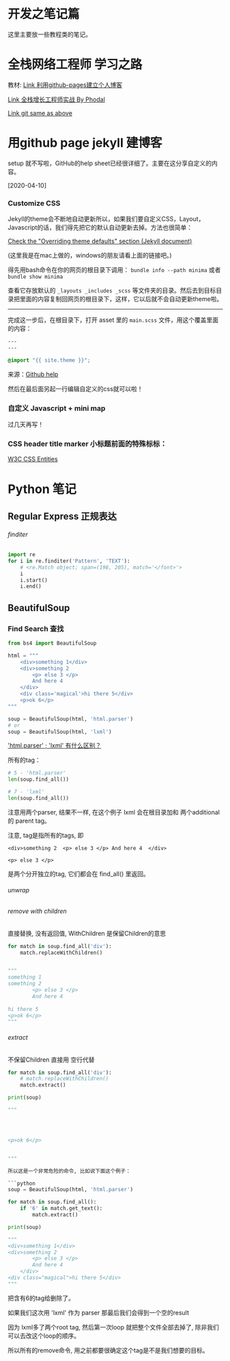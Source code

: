 # 开发之笔记篇
这里主要放一些教程类的笔记。

# 全栈网络工程师 学习之路

教材:
[Link 利用github-pages建立个人博客](https://ezlippi.com/blog/2015/03/github-pages-blog.html ":)")

[Link 全栈增长工程师实战
By Phodal](http://growth-in-action.phodal.com/ ":)")

[Link git same as above](https://github.com/phodal/articles/issues/15 ":)")


# 用github page jekyll 建博客

setup 就不写啦，GitHub的help sheet已经很详细了。主要在这分享自定义的内容。

[2020-04-10]
### Customize CSS 
Jekyll的theme会不断地自动更新所以，如果我们要自定义CSS，Layout，Javascript的话，我们得先把它的默认自动更新去掉。方法也很简单：

[Check the "Overriding theme defaults" section (Jekyll document)](https://jekyllrb.com/docs/themes/ ":)")

(这里我是在mac上做的，windows的朋友请看上面的链接吧。)

得先用bash命令在你的网页的根目录下调用：
`bundle info --path minima` 或者
`bundle show minima`

查看它存放默认的 `_layouts _includes _scss` 等文件夹的目录。然后去到目标目录把里面的内容复制回网页的根目录下，这样，它以后就不会自动更新theme啦。

---

完成这一步后，在根目录下，打开 asset 里的 `main.scss` 文件，用这个覆盖里面的内容：
```CSS
---
---

@import "{{ site.theme }}";
```

来源：[Github help](https://help.github.com/en/enterprise/2.14/user/articles/customizing-css-and-html-in-your-jekyll-theme ":)")

然后在最后面另起一行编辑自定义的css就可以啦！


### 自定义 Javascript + mini map
过几天再写！


### CSS header title marker 小标题前面的特殊标标：

[W3C CSS Entities](https://www.w3schools.com/cssref/css_entities.asp ":)")



# Python 笔记

## Regular Express 正规表达

###### finditer

```python
import re
for i in re.finditer('Pattern', 'TEXT'):
	# <re.Match object; span=(198, 205), match='</font>'>
	i
	i.start()
	i.end()
```


## BeautifulSoup 

### Find Search 查找 

```python
from bs4 import BeautifulSoup

html = """
	<div>something 1</div>
	<div>something 2
		<p> else 3 </p>
		And here 4 
	</div>
	<div class='magical'>hi there 5</div>
	<p>ok 6</p>
"""

soup = BeautifulSoup(html, 'html.parser')
# or
soup = BeautifulSoup(html, 'lxml')
```

['html.parser' ; 'lxml' 有什么区别？](https://stackoverflow.com/questions/45494505/python-difference-between-lxml-and-html-parser-and-html5lib-with-beautifu ":)")

所有的tag：
```python
# 5 - 'html.parser'
len(soup.find_all())

# 7 - 'lxml' 
len(soup.find_all())
```
注意用两个parser, 结果不一样, 在这个例子 lxml 会在根目录加<html>和 <body>两个additional的 parent tag。


注意, tag是指所有的tags, 即 

` <div>something 2	<p> else 3 </p> And here 4  </div> `	

` <p> else 3 </p> `

是两个分开独立的tag, 它们都会在 find_all() 里返回。


###### unwrap

###### remove with children

直接替换, 没有返回值, WithChildren 是保留Children的意思
```python
for match in soup.find_all('div'):
    match.replaceWithChildren()


"""
something 1
something 2
		<p> else 3 </p>
		And here 4 
	
hi there 5
<p>ok 6</p>
"""

```

###### extract
不保留Children 直接用 空行代替

```python
for match in soup.find_all('div'):
    # match.replaceWithChildren()
    match.extract()

print(soup)

"""




<p>ok 6</p>


"""

所以这是一个非常危险的命令, 比如说下面这个例子：

```python
soup = BeautifulSoup(html, 'html.parser')

for match in soup.find_all():
    if '6' in match.get_text():
        match.extract()

print(soup)

"""
<div>something 1</div>
<div>something 2
		<p> else 3 </p>
		And here 4 
	</div>
<div class="magical">hi there 5</div>
"""
```
把含有6的tag给删除了。

如果我们这次用 'lxml' 作为 parser 那最后我们会得到一个空的result

因为 lxml多了两个root tag, 然后第一次loop 就把整个文件全部去掉了, 除非我们可以去改这个loop的顺序。

所以所有的remove命令, 用之前都要很确定这个tag是不是我们想要的目标。




```
